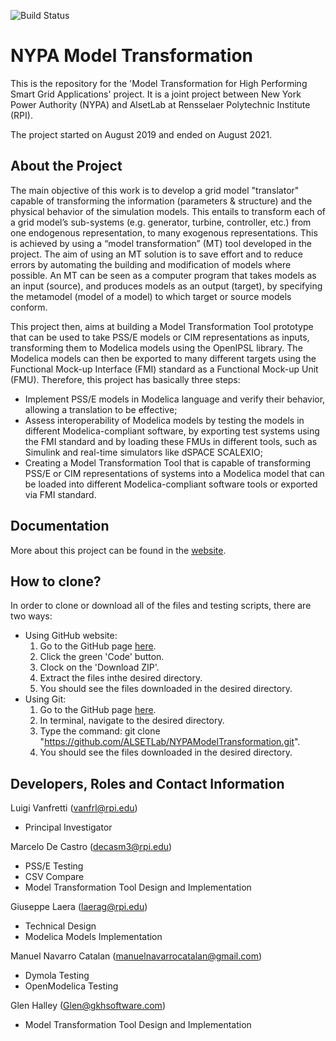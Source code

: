 
![Build Status](https://travis-ci.com/ALSETLab/NYPAModelTransformation.svg?token=J4R24XzVypVPe2KCRyTM&branch=master)


# NYPA Model Transformation

This is the repository for the 'Model Transformation for High Performing Smart Grid Applications' project.
It is a joint project between New York Power Authority (NYPA) and AlsetLab at Rensselaer Polytechnic Institute (RPI).

The project started on August 2019 and ended on August 2021. 


## About the Project

The main objective of this work is to develop a grid model "translator" capable of transforming the information (parameters & structure) and the physical behavior of the simulation models. This entails to transform each of a grid model’s sub-systems (e.g. generator, turbine, controller, etc.) from one endogenous representation, to many exogenous representations. This is achieved by using a “model transformation” (MT) tool developed in the project. The aim of using an MT solution is to save effort and to reduce errors by automating the building and modification of models where possible. An MT can be seen as a computer program that takes models as an input (source), and produces models as an output (target), by specifying the metamodel (model of a model) to which target or source models conform.

This project then, aims at building a Model Transformation Tool prototype that can be used to take PSS/E models or CIM representations as inputs, transforming them to Modelica models using the OpenIPSL library. The Modelica models can then be exported to many different targets using the Functional Mock-up Interface (FMI) standard as a Functional Mock-up Unit (FMU).
Therefore, this project has basically three steps:

- Implement PSS/E models in Modelica language and verify their behavior, allowing a translation to be effective;
- Assess interoperability of Modelica models by testing the models in different Modelica-compliant software, by exporting test systems using the FMI standard and by loading these FMUs in different tools, such as Simulink and real-time simulators like dSPACE SCALEXIO;
- Creating a Model Transformation Tool that is capable of transforming PSS/E or CIM representations of systems into a Modelica model that can be loaded into different Modelica-compliant software tools or exported via FMI standard.


## Documentation

More about this project can be found in the [website](https://marcelofcastro.github.io/Python_OpenIPSL/index).



## How to clone?
In order to clone or download all of the files and testing scripts, there are two ways:
- Using GitHub website:
	1. Go to the GitHub page [here](https://github.com/ALSETLab/NYPAModelTransformation).
	2. Click the green 'Code' button.
	3. Clock on the 'Download ZIP'.
	4. Extract the files inthe desired directory.
	5. You should see the files downloaded in the desired directory.
- Using Git:
	1. Go to the GitHub page [here](https://github.com/ALSETLab/NYPAModelTransformation).	
	2. In terminal, navigate to the desired directory.
	3. Type the command: git clone "https://github.com/ALSETLab/NYPAModelTransformation.git".
	4. You should see the files downloaded in the desired directory.


## Developers, Roles and Contact Information

Luigi Vanfretti (vanfrl@rpi.edu) 
- Principal Investigator

Marcelo De Castro (decasm3@rpi.edu)
- PSS/E Testing
- CSV Compare
- Model Transformation Tool Design and Implementation

Giuseppe Laera (laerag@rpi.edu)
- Technical Design
- Modelica Models Implementation

Manuel Navarro Catalan (manuelnavarrocatalan@gmail.com)
- Dymola Testing
- OpenModelica Testing

Glen Halley (Glen@gkhsoftware.com)
- Model Transformation Tool Design and Implementation
